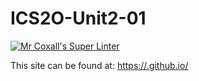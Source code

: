 # ICS2O-Unit2-01

[![Mr Coxall's Super Linter](https://github.com/<OWNER>/<REPOSITORY>/workflows/Mr%20Coxall's%20Super%20Linter/badge.svg)](https://github.com/<OWNER>/<REPOSITORY>/actions/)

This site can be found at: [https://<OWNER>.github.io/<REPOSITORY>](https://<OWNER>.github.io/<REPOSITORY>)